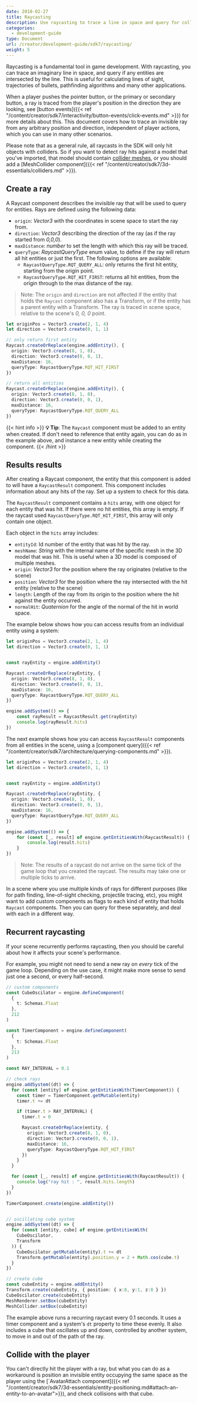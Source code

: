 ```yaml
---
date: 2018-02-27
title: Raycasting
description: Use raycasting to trace a line in space and query for collisions with entities in the scene.
categories:
  - development-guide
type: Document
url: /creator/development-guide/sdk7/raycasting/
weight: 5
---
```



Raycasting is a fundamental tool in game development. With raycasting, you can trace an imaginary line in space, and query if any entities are intersected by the line. This is useful for calculating lines of sight, trajectories of bullets, pathfinding algorithms and many other applications.

When a player pushes the pointer button, or the primary or secondary button, a ray is traced from the player's position in the direction they are looking, see [button events]({{< ref "/content/creator/sdk7/interactivity/button-events/click-events.md" >}}) for more details about this. This document covers how to trace an invisible ray from any arbitrary position and direction, independent of player actions, which you can use in many other scenarios.

Please note that as a general rule, all raycasts in the SDK will only hit objects with colliders. So if you want to detect ray hits against a model that you've imported, that model should contain [collider meshes](/creator/3d-models/colliders), or you should add a [MeshCollider component]({{< ref "/content/creator/sdk7/3d-essentials/colliders.md" >}}).



## Create a ray

A Raycast component describes the invisible ray that will be used to query for entities. Rays are defined using the following data:

- `origin`: _Vector3_ with the coordinates in scene space to start the ray from. 
- `direction`: _Vector3_ describing the direction of the ray (as if the ray started from _0,0,0_).
- `maxDistance`: _number_ to set the length with which this ray will be traced.
- `queryType`: _RaycastQueryType_ enum value, to define if the ray will return all hit entities or just the first. The following options are available:
	- `RaycastQueryType.RQT_QUERY_ALL`: only returns the first hit entity, starting from the origin point.
	- `RaycastQueryType.RQT_HIT_FIRST`: returns all hit entities, from the origin through to the max distance of the ray.

> Note: The `origin` and `direction` are not affected if the entity that holds the `Raycast` component also has a Transform, or if the entity has a parent entity with a Transform. The ray is traced in scene space, relative to the scene's _0, 0, 0_ point. 


```typescript
let originPos = Vector3.create(2, 1, 4)
let direction = Vector3.create(0, 1, 1)

// only return first entity
Raycast.createOrReplace(engine.addEntity(), {
  origin: Vector3.create(8, 1, 0),
  direction: Vector3.create(0, 0, 1),
  maxDistance: 16,
  queryType: RaycastQueryType.RQT_HIT_FIRST
})

// return all entities
Raycast.createOrReplace(engine.addEntity(), {
  origin: Vector3.create(8, 1, 0),
  direction: Vector3.create(0, 0, 1),
  maxDistance: 16,
  queryType: RaycastQueryType.RQT_QUERY_ALL
})
```

{{< hint info >}}
**💡 Tip**:  The `Raycast` component must be added to an entity when created. If don't need to reference that entity again, you can do as in the example above, and instance a new entity while creating the component.
{{< /hint >}}

## Results results

After creating a Raycast component, the entity that this component is added to will have a `RaycastResult` component. This component includes information about any hits of the ray. Set up a system to check for this data.

The `RaycastResult` component contains a `hits` array, with one object for each entity that was hit. If there were no hit entities, this array is empty. If the raycast used `RaycastQueryType.RQT_HIT_FIRST`, this array will only contain one object.

Each object in the `hits` array includes:

- `entityId`: Id number of the entity that was hit by the ray.
- `meshName`: _String_ with the internal name of the specific mesh in the 3D model that was hit. This is useful when a 3D model is composed of multiple meshes.
- `origin`: _Vector3_ for the position where the ray originates (relative to the scene)
- `position`: _Vector3_ for the position where the ray intersected with the hit entity (relative to the scene)
- `length`: Length of the ray from its origin to the position where the hit against the entity occurred.
- `normalHit`: _Quaternion_ for the angle of the normal of the hit in world space.


The example below shows how you can access results from an individual entity using a system:

```typescript
let originPos = Vector3.create(2, 1, 4)
let direction = Vector3.create(0, 1, 1)


const rayEntity = engine.addEntity()

Raycast.createOrReplace(rayEntity, {
  origin: Vector3.create(8, 1, 0),
  direction: Vector3.create(0, 0, 1),
  maxDistance: 16,
  queryType: RaycastQueryType.RQT_QUERY_ALL
})

engine.addSystem(() => {
	const rayResult = RaycastResult.get(rayEntity)
	console.log(rayResult.hits)
})
```

The next example shows how you can access `RaycastResult` components from all entities in the scene, using a [component query]({{< ref "/content/creator/sdk7/architecture/querying-components.md" >}}).

```typescript
let originPos = Vector3.create(2, 1, 4)
let direction = Vector3.create(0, 1, 1)


const rayEntity = engine.addEntity()

Raycast.createOrReplace(rayEntity, {
  origin: Vector3.create(8, 1, 0),
  direction: Vector3.create(0, 0, 1),
  maxDistance: 16,
  queryType: RaycastQueryType.RQT_QUERY_ALL
})

engine.addSystem(() => {
	for (const [_, result] of engine.getEntitiesWith(RaycastResult)) {
		console.log(result.hits)
	}
})
```

> Note: The results of a raycast do not arrive on the same tick of the game loop that you created the raycast. The results may take one or multiple ticks to arrive.

In a scene where you use multiple kinds of rays for different purposes (like for path finding, line-of-sight checking, projectile tracing, etc), you might want to add custom components as flags to each kind of entity that holds `Raycast` components. Then you can query for these separately, and deal with each in a different way.






## Recurrent raycasting

If your scene recurrently performs raycasting, then you should be careful about how it affects your scene's performance.

For example, you might not need to send a new ray on _every_ tick of the game loop. Depending on the use case, it might make more sense to send just one a second, or every half-second.

<!-- 
TODO: not true anymore, right?

Both the `hitAll` and `hitFirst` methods have a third argument that takes a _raycast id_. All raycast queries that share a same id are handled in a lossy queue, so that if these requests pile up over time then only the latest one to arrive is processed. This can potentially save a lot of resources and makes your scene run a lot more smoothly. 

In some cases you may want to have several separate raycast queries running at the same time, for example you might have a character that sends multiple rays in different directions to check for walls as it walks around. In these cases you should make sure that each raycast query has a separate id. Otherwise, if these different queries share a same id, the results of each might overwrite one another and valuable information will be lost on every frame.

-->

```typescript
// custom components
const CubeOscilator = engine.defineComponent(
  {
    t: Schemas.Float
  },
  212
)

const TimerComponent = engine.defineComponent(
  {
    t: Schemas.Float
  },
  213
)

const RAY_INTERVAL = 0.1

// check rays
engine.addSystem((dt) => {
  for (const [entity] of engine.getEntitiesWith(TimerComponent)) {
    const timer = TimerComponent.getMutable(entity)
    timer.t += dt

    if (timer.t > RAY_INTERVAL) {
      timer.t = 0

      Raycast.createOrReplace(entity, {
        origin: Vector3.create(8, 1, 0),
        direction: Vector3.create(0, 0, 1),
        maxDistance: 16,
        queryType: RaycastQueryType.RQT_HIT_FIRST
      })
    }
  }

  for (const [_, result] of engine.getEntitiesWith(RaycastResult)) {
    console.log("ray hit : ", result.hits.length)
  }
})

TimerComponent.create(engine.addEntity())


// oscillating cube system
engine.addSystem((dt) => {
  for (const [entity, cube] of engine.getEntitiesWith(
    CubeOscilator,
    Transform
  )) {
    CubeOscilator.getMutable(entity).t += dt
    Transform.getMutable(entity).position.y = 2 + Math.cos(cube.t)
  }
})

// create cube
const cubeEntity = engine.addEntity()
Transform.create(cubeEntity, { position: { x:8, y:1, z:8 } })
CubeOscilator.create(cubeEntity)
MeshRenderer.setBox(cubeEntity)
MeshCollider.setBox(cubeEntity)
```

The example above runs a recurring raycast every 0.1 seconds. It uses a timer component and a system's `dt` property to time these evenly. It also includes a cube that oscillates up and down, controlled by another system, to move in and out of the path of the ray.


<!--
This example runs two raycast queries on every frame of the scene. Since they each have a different id, the requests from the first query and from the second query are handled on different queues that are independent from the other.

-->

## Collide with the player

You can't directly hit the player with a ray, but what you can do as a workaround is position an invisible entity occupying the same space as the player using the [`AvatarAttach component]({{< ref "/content/creator/sdk7/3d-essentials/entity-positioning.md#attach-an-entity-to-an-avatar">}}), and check collisions with that cube.


<!--

## Hit avatars


PhysicsCast.hitFirstAvatar( query:RaycastQuery,
			    hitCallback:(e:RaycastHitAvatar) => {} )

PhysicsCast.hitAllAvatars( query:RaycastQuery,
			  hitCallback:(e:RaycastHitAvatars) => {} )


## Cast a sphere


-->
